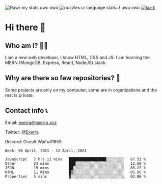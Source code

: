![Rawr my stats uwu owo](https://github-readme-stats.vercel.app/api?username=Exerra&show_icons=true&theme=buefy)
![nuzzles ur language stats~! uwu owo](https://github-readme-stats.vercel.app/api/top-langs/?username=Exerra&layout=compact)
[![ko-fi](https://www.ko-fi.com/img/githubbutton_sm.svg)](https://ko-fi.com/X8X130H96)
# Hi there 👋
## Who am I? 🙋‍♀️
I am a new web developer, I know HTML, CSS and JS. I am learning the MERN (MongoDB, Express, React, NodeJS) stack.
## Why are there so few repositories? 🤔
Some projects are only on my computer, some are in organizations and the rest is private.
## Contact info 📞
Email: [exerra@exerra.xyz](mailto:exerra@exerra.xyz)

Twitter: [@Exerra](https://twitter.com/exerra)

Discord: Occult Waifu#1659

<!--START_SECTION:waka-->
```text
Week: 06 April, 2021 - 13 April, 2021

JavaScript   2 hrs 11 mins   █████████████████░░░░░░░░   67.52 % 
Other        24 mins         ███░░░░░░░░░░░░░░░░░░░░░░   12.60 % 
JSON         15 mins         ██░░░░░░░░░░░░░░░░░░░░░░░   08.22 % 
HTML         11 mins         █▒░░░░░░░░░░░░░░░░░░░░░░░   05.95 % 
Properties   5 mins          ▓░░░░░░░░░░░░░░░░░░░░░░░░   02.86 % 
```
<!--END_SECTION:waka-->

